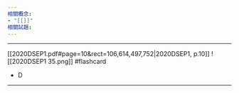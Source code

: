 ```yaml
---
相關概念: 
- "[[]]"
相關試題:
---
```


---
[[2020DSEP1.pdf#page=10&rect=106,614,497,752|2020DSEP1, p.10]]
![[2020DSEP1 35.png]]
 #flashcard 
- D
---
<!--ID: 1730779830527-->


